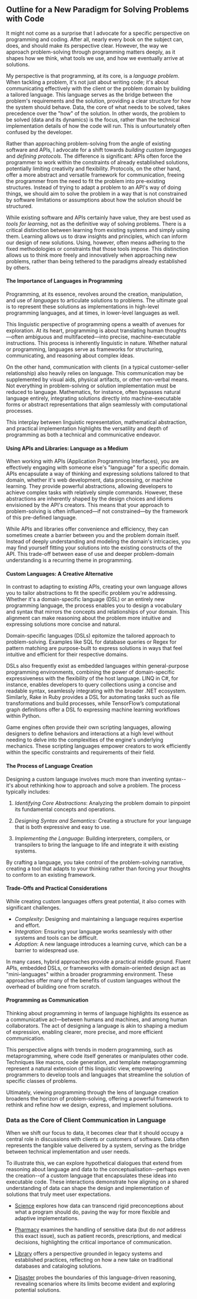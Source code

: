 
## Outline for a New Paradigm for Solving Problems with Code

It might not come as a surprise that I advocate for a specific perspective on programming and coding.
After all, nearly every book on the subject can, does, and should make its perspective clear. However,
the way we approach problem-solving through programming matters deeply, as it shapes how we think,
what tools we use, and how we eventually arrive at solutions.

My perspective is that programming, at its core, is a *language problem*. When tackling a problem, it's
not just about writing code; it's about communicating effectively with the client or the problem domain
by building a tailored language. This language serves as the bridge between the problem's requirements
and the solution, providing a clear structure for how the system should behave. Data, the core of what
needs to be solved, takes precedence over the "how" of the solution. In other words, the problem to be
solved (data and its dynamics) is the focus, rather than the technical implementation details of how
the code will run. This is unfourtunately often confused by the developer.

Rather than approaching problem-solving from the angle of existing software and APIs, I advocate for
a shift towards *building custom languages* and *defining protocols*. The difference is significant:
APIs often force the programmer to work within the constraints of already established solutions, potentially
limiting creativity and flexibility. Protocols, on the other hand, offer a more abstract and versatile
framework for communication, freeing the programmer from the need to fit the problem into pre-existing
structures. Instead of trying to adapt a problem to an API's way of doing things, we should aim to
solve the problem in a way that is not constrained by software limitations or assumptions about how the
solution should be structured.

While existing software and APIs certainly have value, they are best used as *tools for learning*,
not as the definitive way of solving problems. There is a critical distinction between learning from
existing systems and simply using them. Learning allows us to draw insights and principles, which can
inform our design of new solutions. Using, however, often means adhering to the fixed methodologies or
constraints that those tools impose. This distinction allows us to think more freely and innovatively
when approaching new problems, rather than being tethered to the paradigms already established by others.


#### The Importance of Languages in Programming

Programming, at its essence, revolves around the creation, manipulation, and use of *languages* to articulate
solutions to problems. The ultimate goal is to represent these solutions as implementations in high-level
programming languages, and at times, in lower-level languages as well.

This linguistic perspective of programming opens a wealth of avenues for exploration. At its heart,
programming is about translating human thoughts—often ambiguous and multifaceted—into precise,
machine-executable instructions. This process is inherently linguistic in nature. Whether natural
or programming, languages serve as frameworks for structuring, communicating, and reasoning about
complex ideas.

On the other hand, communication with clients (in a typical customer-seller relationship) also heavily
relies on language. This communication may be supplemented by visual aids, physical artifacts, or other
non-verbal means. Not everything in problem-solving or solution implementation must be reduced to language.
Mathematics, for instance, often bypasses natural language entirely, integrating solutions directly into
machine-executable forms or abstract representations that align seamlessly with computational processes.

This interplay between linguistic representation, mathematical abstraction, and practical implementation
highlights the versatility and depth of programming as both a technical and communicative endeavor.


#### Using APIs and Libraries: Language as a Medium

When working with APIs (Application Programming Interfaces), you are effectively engaging with someone else's
"language" for a specific domain. APIs encapsulate a way of thinking and expressing solutions tailored to
that domain, whether it's web development, data processing, or machine learning. They provide powerful
abstractions, allowing developers to achieve complex tasks with relatively simple commands. However,
these abstractions are inherently shaped by the design choices and idioms envisioned by the API's creators.
This means that your approach to problem-solving is often influenced—if not constrained—by the framework of
this pre-defined language.

While APIs and libraries offer convenience and efficiency, they can sometimes create a barrier between you
and the problem domain itself. Instead of deeply understanding and modeling the domain's intricacies, you may
find yourself fitting your solutions into the existing constructs of the API. This trade-off between ease
of use and deeper problem-domain understanding is a recurring theme in programming.

#### Custom Languages: A Creative Alternative

In contrast to adapting to existing APIs, creating your own language allows you to tailor abstractions to
fit the specific problem you're addressing. Whether it's a domain-specific language (DSL) or an entirely
new programming language, the process enables you to design a vocabulary and syntax that mirrors the
concepts and relationships of your domain. This alignment can make reasoning about the problem more intuitive
and expressing solutions more concise and natural.

Domain-specific languages (DSLs) epitomize the tailored approach to problem-solving. Examples like SQL
for database queries or Regex for pattern matching are purpose-built to express solutions in ways that
feel intuitive and efficient for their respective domains.

DSLs also frequently exist as embedded languages within general-purpose programming environments, combining
the power of domain-specific expressiveness with the flexibility of the host language. LINQ in C#, for
instance, enables developers to query collections using a concise and readable syntax, seamlessly integrating
with the broader .NET ecosystem. Similarly, Rake in Ruby provides a DSL for automating tasks such as file
transformations and build processes, while TensorFlow’s computational graph definitions offer a DSL fo
expressing machine learning workflows within Python.

Game engines often provide their own scripting languages, allowing designers to define behaviors and interactions
at a high level without needing to delve into the complexities of the engine's underlying mechanics. These
scripting languages empower creators to work efficiently within the specific constraints and requirements
of their field.

#### The Process of Language Creation

Designing a custom language involves much more than inventing syntax--it's about rethinking how to approach
and solve a problem. The process typically includes:

1. *Identifying Core Abstractions*: Analyzing the problem domain to pinpoint its fundamental concepts and operations.

2. *Designing Syntax and Semantics*: Creating a structure for your language that is both expressive and easy to use.

3. *Implementing the Language*: Building interpreters, compilers, or transpilers to bring the language to life and
   integrate it with existing systems.

By crafting a language, you take control of the problem-solving narrative, creating a tool that adapts to
your thinking rather than forcing your thoughts to conform to an existing framework.

#### Trade-Offs and Practical Considerations

While creating custom languages offers great potential, it also comes with significant challenges.
- *Complexity*: Designing and maintaining a language requires expertise and effort.
- *Integration*: Ensuring your language works seamlessly with other systems and tools can be difficult.
- *Adoption*: A new language introduces a learning curve, which can be a barrier to widespread use.

In many cases, hybrid approaches provide a practical middle ground. Fluent APIs, embedded DSLs, or frameworks
with domain-oriented design act as "mini-languages" within a broader programming environment. These approaches
offer many of the benefits of custom languages without the overhead of building one from scratch.

#### Programming as Communication

Thinking about programming in terms of language highlights its essence as a communicative act—between humans
and machines, and among human collaborators. The act of designing a language is akin to shaping a medium of
expression, enabling clearer, more precise, and more efficient communication.

This perspective aligns with trends in modern programming, such as metaprogramming, where code itself generates
or manipulates other code. Techniques like macros, code generation, and template metaprogramming represent a
natural extension of this linguistic view, empowering programmers to develop tools and languages that streamline
the solution of specific classes of problems.

Ultimately, viewing programming through the lens of language creation broadens the horizon of problem-solving,
offering a powerful framework to rethink and refine how we design, express, and implement solutions.


### Data as the Core of Client Communication in Language

When we shift our focus to data, it becomes clear that it should occupy a central role in discussions with
clients or customers of software. Data often represents the tangible value delivered by a system, serving as
the bridge between technical implementation and user needs.

To illustrate this, we can explore hypothetical dialogues that extend from reasoning about language and data
to the conceptualisation--perhaps even the creation--of a custom language that encapsulates these ideas into
executable code. These interactions demonstrate how aligning on a shared understanding of data can shape the
design and implementation of solutions that truly meet user expectations.

* [Science](DIALOG-SCIENCE.md) explores how data can transcend rigid preconceptions about what a program should
  do, paving the way for more flexible and adaptive implementations.

* [Pharmacy](DIALOG-PHARMACY.md) examines the handling of sensitive data (but do *not* address this exact issue),
  such as patient records, prescriptions, and medical decisions, highlighting the critical importance of
  communication.

* [Library](DIALOG-LIBRARY.md) offers a perspective grounded in legacy systems and established practices,
  reflecting on how a new take on traditional databases and cataloging solutions.

* [Disaster](DIALOG-DISASTER.md) probes the boundaries of this language-driven reasoning, revealing scenarios
  where its limits become evident and exploring potential solutions.


